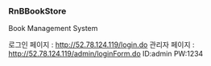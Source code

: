 ### RnBBookStore
Book Management System

로그인 페이지 : http://52.78.124.119/login.do
관리자 페이지 : http://52.78.124.119/admin/loginForm.do   ID:admin  PW:1234
